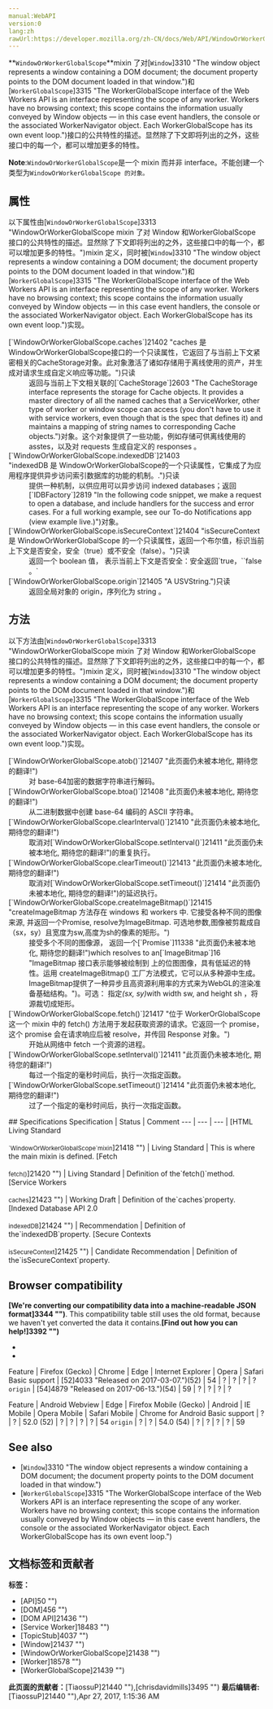 ```yaml
---
manual:WebAPI
version:0
lang:zh
rawUrl:https://developer.mozilla.org/zh-CN/docs/Web/API/WindowOrWorkerGlobalScope
---
```






**`WindowOrWorkerGlobalScope`**mixin 了对[`Window`]3310 "The window object represents a window containing a DOM document; the document property points to the DOM document loaded in that window.")和[`WorkerGlobalScope`]3315 "The WorkerGlobalScope interface of the Web Workers API is an interface representing the scope of any worker. Workers have no browsing context; this scope contains the information usually conveyed by Window objects — in this case event handlers, the console or the associated WorkerNavigator object. Each WorkerGlobalScope has its own event loop.")接口的公共特性的描述。显然除了下文即将列出的之外，这些接口中的每一个，都可以增加更多的特性。



**Note**:`WindowOrWorkerGlobalScope`是一个 mixin 而并非 interface。不能创建一个类型为`WindowOrWorkerGlobalScope 的对象。`



## 属性<a name="属性"></a>


以下属性由[`WindowOrWorkerGlobalScope`]3313 "WindowOrWorkerGlobalScope mixin 了对 Window 和WorkerGlobalScope 接口的公共特性的描述。显然除了下文即将列出的之外，这些接口中的每一个，都可以增加更多的特性。")mixin 定义，同时被[`Window`]3310 "The window object represents a window containing a DOM document; the document property points to the DOM document loaded in that window.")和[`WorkerGlobalScope`]3315 "The WorkerGlobalScope interface of the Web Workers API is an interface representing the scope of any worker. Workers have no browsing context; this scope contains the information usually conveyed by Window objects — in this case event handlers, the console or the associated WorkerNavigator object. Each WorkerGlobalScope has its own event loop.")实现。

<dl><dt id=''>[`WindowOrWorkerGlobalScope.caches`]21402 "caches 是WindowOrWorkerGlobalScope接口的一个只读属性，它返回了与当前上下文紧密相关的CacheStorage对象。此对象激活了诸如存储用于离线使用的资产，并生成对请求生成自定义响应等功能。")只读</dt><dd>返回与当前上下文相关联的[`CacheStorage`]2603 "The CacheStorage interface represents the storage for Cache objects. It provides a master directory of all the named caches that a ServiceWorker, other type of worker or window scope can access (you don't have to use it with service workers, even though that is the spec that defines it) and maintains a mapping of string names to corresponding Cache objects.")对象。这个对象提供了一些功能，例如存储可供离线使用的 asstes，以及对 requests 生成自定义的 responses 。</dd><dt id=''>[`WindowOrWorkerGlobalScope.indexedDB`]21403 "indexedDB 是 WindowOrWorkerGlobalScope的一个只读属性，它集成了为应用程序提供异步访问索引数据库的功能的机制。.")只读</dt><dd>提供一种机制，以供应用可以异步访问 indexed databases；返回[`IDBFactory`]2819 "In the following code snippet, we make a request to open a database, and include handlers for the success and error cases. For a full working example, see our To-do Notifications app (view example live.)")对象。</dd><dt id=''>[`WindowOrWorkerGlobalScope.isSecureContext`]21404 "isSecureContext 是 WindowOrWorkerGlobalScope 的一个只读属性，返回一个布尔值，标识当前上下文是否安全，安全（true）或不安全（false）。")只读</dt><dd>返回一个 boolean 值， 表示当前上下文是否安全：安全返回`true，``false 。`</dd><dt id=''>[`WindowOrWorkerGlobalScope.origin`]21405 "A USVString.")只读</dt><dd>返回全局对象的 origin，序列化为 string 。</dd></dl>

## 方法<a name="方法"></a>


以下方法由[`WindowOrWorkerGlobalScope`]3313 "WindowOrWorkerGlobalScope mixin 了对 Window 和WorkerGlobalScope 接口的公共特性的描述。显然除了下文即将列出的之外，这些接口中的每一个，都可以增加更多的特性。")mixin 定义，同时被[`Window`]3310 "The window object represents a window containing a DOM document; the document property points to the DOM document loaded in that window.")和[`WorkerGlobalScope`]3315 "The WorkerGlobalScope interface of the Web Workers API is an interface representing the scope of any worker. Workers have no browsing context; this scope contains the information usually conveyed by Window objects — in this case event handlers, the console or the associated WorkerNavigator object. Each WorkerGlobalScope has its own event loop.")实现。

<dl><dt id=''>[`WindowOrWorkerGlobalScope.atob()`]21407 "此页面仍未被本地化, 期待您的翻译!")</dt><dd>对 base-64加密的数据字符串进行解码。</dd><dt id=''>[`WindowOrWorkerGlobalScope.btoa()`]21408 "此页面仍未被本地化, 期待您的翻译!")</dt><dd>从二进制数据中创建 base-64 编码的 ASCII 字符串。</dd><dt id=''>[`WindowOrWorkerGlobalScope.clearInterval()`]21410 "此页面仍未被本地化, 期待您的翻译!")</dt><dd>取消对[`WindowOrWorkerGlobalScope.setInterval()`]21411 "此页面仍未被本地化, 期待您的翻译!")的重复执行。</dd><dt id=''>[`WindowOrWorkerGlobalScope.clearTimeout()`]21413 "此页面仍未被本地化, 期待您的翻译!")</dt><dd>取消对[`WindowOrWorkerGlobalScope.setTimeout()`]21414 "此页面仍未被本地化, 期待您的翻译!")的延迟执行。</dd><dt id=''>[`WindowOrWorkerGlobalScope.createImageBitmap()`]21415 "createImageBitmap 方法存在 windows 和 workers 中. 它接受各种不同的图像来源, 并返回一个Promise, resolve为ImageBitmap. 可选地参数,图像被剪裁成自（sx，sy）且宽度为sw,高度为sh的像素的矩形。")</dt><dd>接受多个不同的图像源， 返回一个[`Promise`]11338 "此页面仍未被本地化, 期待您的翻译!")which resolves to an[`ImageBitmap`]16 "ImageBitmap 接口表示能够被绘制到 <canvas> 上的位图图像，具有低延迟的特性。运用 createImageBitmap() 工厂方法模式，它可以从多种源中生成。 ImageBitmap提供了一种异步且高资源利用率的方式来为WebGL的渲染准备基础结构。")。可选： 指定<em>(sx, sy)</em>with width sw, and height sh ，将源裁切成矩形。</dd><dt id=''>[`WindowOrWorkerGlobalScope.fetch()`]21417 "位于 WorkerOrGlobalScope 这一个 mixin 中的 fetch() 方法用于发起获取资源的请求。它返回一个 promise，这个 promise 会在请求响应后被 resolve，并传回 Response 对象。")</dt><dd>开始从网络中 fetch 一个资源的进程。</dd><dt id=''>[`WindowOrWorkerGlobalScope.setInterval()`]21411 "此页面仍未被本地化, 期待您的翻译!")</dt><dd>每过一个指定的毫秒时间后，执行一次指定函数。</dd><dt id=''>[`WindowOrWorkerGlobalScope.setTimeout()`]21414 "此页面仍未被本地化, 期待您的翻译!")</dt><dd>过了一个指定的毫秒时间后，执行一次指定函数。</dd></dl>
## Specifications<a name="Specifications"></a>
Specification | Status | Comment 
 ---  |  ---  |  ---  | 
[HTML Living Standard<br></br><small>`WindowOrWorkerGlobalScope`mixin</small>]21418 "") | Living Standard | This is where the main mixin is defined. 
[Fetch<br></br><small>fetch()</small>]21420 "") | Living Standard | Definition of the`fetch()`method. 
[Service Workers<br></br><small>caches</small>]21423 "") | Working Draft | Definition of the`caches`property. 
[Indexed Database API 2.0<br></br><small>indexedDB</small>]21424 "") | Recommendation | Definition of the`indexedDB`property. 
[Secure Contexts<br></br><small>isSecureContext</small>]21425 "") | Candidate Recommendation | Definition of the`isSecureContext`property. 


## Browser compatibility<a name="Browser_compatibility"></a>


**[We&#39;re converting our compatibility data into a machine-readable JSON format]3344 "")**. This compatibility table still uses the old format, because we haven&#39;t yet converted the data it contains.**[Find out how you can help!]3392 "")**


* 
* 

Feature | Firefox (Gecko) | Chrome | Edge | Internet Explorer | Opera | Safari 
Basic support | [52]4033 "Released on 2017-03-07.")(52) | 54 | ? | ? | ? | ? 
`origin` | [54]4879 "Released on 2017-06-13.")(54) | 59 | ? | ? | ? | ? 

Feature | Android Webview | Edge | Firefox Mobile (Gecko) | Android | IE Mobile | Opera Mobile | Safari Mobile | Chrome for Android 
Basic support | ? | ? | 52.0 (52) | ? | ? | ? | ? | 54 
`origin` | ? | ? | 54.0 (54) | ? | ? | ? | ? | 59 


## See also<a name="See_also"></a>

* [`Window`]3310 "The window object represents a window containing a DOM document; the document property points to the DOM document loaded in that window.")
* [`WorkerGlobalScope`]3315 "The WorkerGlobalScope interface of the Web Workers API is an interface representing the scope of any worker. Workers have no browsing context; this scope contains the information usually conveyed by Window objects — in this case event handlers, the console or the associated WorkerNavigator object. Each WorkerGlobalScope has its own event loop.")



## 文档标签和贡献者
**标签：**
* [API]50 "")
* [DOM]456 "")
* [DOM API]21436 "")
* [Service Worker]18483 "")
* [TopicStub]4037 "")
* [Window]21437 "")
* [WindowOrWorkerGlobalScope]21438 "")
* [Worker]18578 "")
* [WorkerGlobalScope]21439 "")

**此页面的贡献者：**[TiaossuP]21440 ""),[chrisdavidmills]3495 "")
**最后编辑者:**[TiaossuP]21440 ""),<time>Apr 27, 2017, 1:15:36 AM</time>


